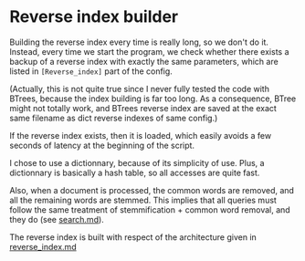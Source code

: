 Reverse index builder
=====================


Building the reverse index every time is really long, so we don't do it. Instead, every time we start the program, we check whether there exists a backup of a reverse index with exactly the same parameters, which are listed in `[Reverse_index]` part of the config.

(Actually, this is not quite true since I never fully tested the code with BTrees, because the index building is far too long. As a consequence, BTree might not totally work, and BTrees reverse index are saved at the exact same filename as dict reverse indexes of same config.)

If the reverse index exists, then it is loaded, which easily avoids a few seconds of latency at the beginning of the script.

I chose to use a dictionnary, because of its simplicity of use. Plus, a dictionnary is basically a hash table, so all accesses are quite fast.

Also, when a document is processed, the common words are removed, and all the remaining words are stemmed. This implies that all queries must follow the same treatment of stemmification + common word removal, and they do (see [search.md](search.md)).

The reverse index is built with respect of the architecture given in [reverse_index.md](reverse_index.md)
